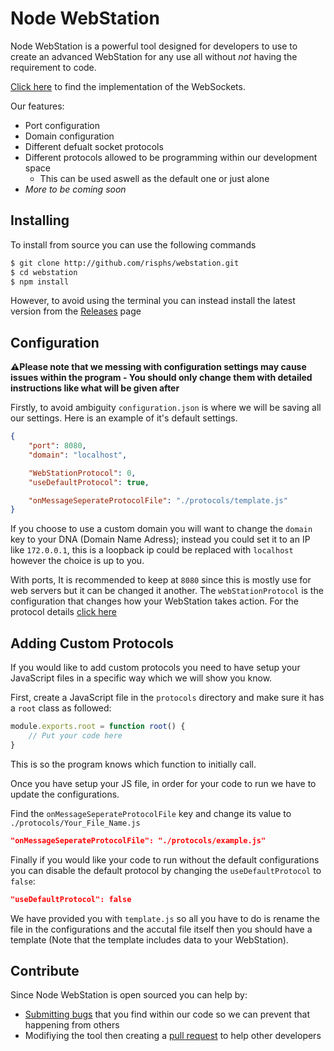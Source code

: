 # Node WebStation
Node WebStation is a powerful tool designed for developers to use to create an advanced WebStation for any use all without *not* having the requirement to code.

[Click here](https://github.com/risphs/WebStation/blob/master/docs/Implementation.md) to find the implementation of the WebSockets.

Our features:
+ Port configuration
+ Domain configuration
+ Different defualt socket protocols
+ Different protocols allowed to be programming within our development space
    + This can be used aswell as the default one or just alone
+ *More to be coming soon*

## Installing
To install from source you can use the following commands
```bash
$ git clone http://github.com/risphs/webstation.git
$ cd webstation
$ npm install
```
However, to avoid using the terminal you can instead install the latest version from the [Releases](https://github.com/risphs/webstation/releases) page

## Configuration

**⚠️Please note that we messing with configuration settings may cause issues within the program - You should only change them with detailed instructions like what will be given after**

Firstly, to avoid ambiguity `configuration.json` is where we will be saving all our settings. Here is an example of it's default settings.

```json
{
    "port": 8080,
    "domain": "localhost",

    "WebStationProtocol": 0,
    "useDefaultProtocol": true,

    "onMessageSeperateProtocolFile": "./protocols/template.js"
}
```


If you choose to use a custom domain you will want to change the `domain` key to your DNA (Domain Name Adress); instead you could set it to an IP like `172.0.0.1`, this is a loopback ip could be replaced with `localhost` however the choice is up to you.

With ports, It is recommended to keep at `8080` since this is mostly use for web servers but it can be changed it another. The `webStationProtocol` is the configuration that changes how your WebStation takes action. For the protocol details [click here](https://github.com/risphs/WebStation/blob/master/docs/Protocol.md)

## Adding Custom Protocols

If you would like to add custom protocols you need to have setup your JavaScript files in a specific way which we will show you know.

First, create a JavaScript file in the `protocols` directory and make sure it has a `root` class as followed:

```js
module.exports.root = function root() {
    // Put your code here
}
```
This is so the program knows which function to initially call.

Once you have setup your JS file, in order for your code to run we have to update the configurations.

Find the `onMessageSeperateProtocolFile` key and change its value to `./protocols/Your_File_Name.js`
```json
"onMessageSeperateProtocolFile": "./protocols/example.js"
```
Finally if you would like your code to run without the default configurations you can disable the default protocol by changing the `useDefaultProtocol` to `false`:

```json
"useDefaultProtocol": false
```

We have provided you with `template.js` so all you have to do is rename the file in the configurations and the accutal file itself then you should have a template (Note that the template includes data to your WebStation).

## Contribute

Since Node WebStation is open sourced you can help by:
- [Submitting bugs](https://github.com/risphs/webstation/issues) that you find within our code so we can prevent that happening from others
- Modifiying the tool then creating a [pull request](https://github.com/risphs/webstation/pulls) to help other developers